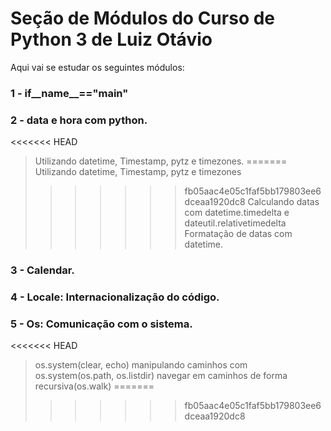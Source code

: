 # Seção de Módulos do Curso de Python 3 de Luiz Otávio
Aqui vai se estudar os seguintes módulos:

### 1 - if__name__=="__main__"

### 2 - data e hora com python.
<<<<<<< HEAD
> Utilizando datetime, Timestamp, pytz e timezones.
=======
> Utilizando datetime, Timestamp, pytz e timezones
>>>>>>> fb05aac4e05c1faf5bb179803ee6dceaa1920dc8
> Calculando datas com datetime.timedelta e dateutil.relativetimedelta 
> Formatação de datas com datetime.

### 3 - Calendar.

### 4 - Locale: Internacionalização do código.

### 5 - Os: Comunicação com o sistema.
<<<<<<< HEAD
> os.system(clear, echo)
> manipulando caminhos com os.system(os.path, os.listdir)
> navegar em caminhos de forma recursiva(os.walk)
=======
>>>>>>> fb05aac4e05c1faf5bb179803ee6dceaa1920dc8
